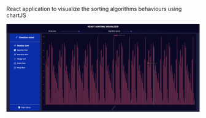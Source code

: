 React application to visualize the sorting algorithms behaviours using chartJS


![reactVis](reactVis.PNG)
